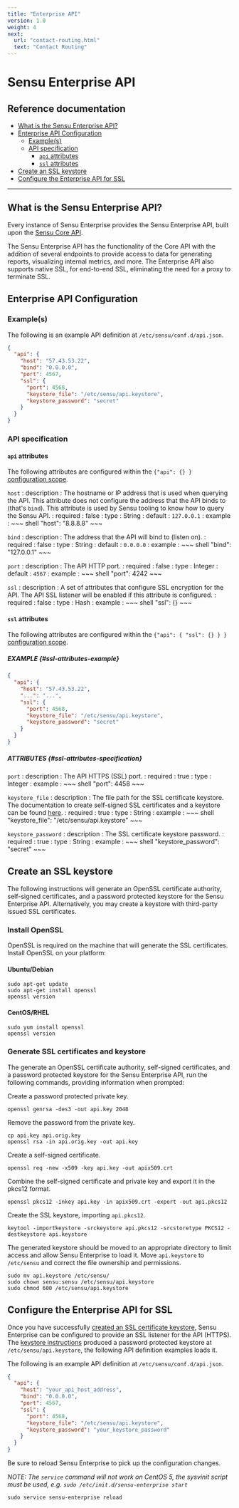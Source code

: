```yaml
---
title: "Enterprise API"
version: 1.0
weight: 4
next:
  url: "contact-routing.html"
  text: "Contact Routing"
---
```


# Sensu Enterprise API

## Reference documentation

- [What is the Sensu Enterprise API?](#what-is-the-sensu-enterprise-api)
- [Enterprise API Configuration](#enterprise-api-configuration)
  - [Example(s)](#examples)
  - [API specification](#api-specification)
    - [`api` attributes](#api-attributes)
    - [`ssl` attributes](#ssl-attributes)
- [Create an SSL keystore](#create-an-ssl-keystore)
- [Configure the Enterprise API for SSL](#configure-the-enterprise-api-for-ssl)

--------------------------------------------------------------------------------

## What is the Sensu Enterprise API?

Every instance of Sensu Enterprise provides the Sensu Enterprise API, built upon
the [Sensu Core API][1].

The Sensu Enterprise API has the functionality of the Core API with the addition
of several endpoints to provide access to data for generating reports,
visualizing internal metrics, and more. The Enterprise API also supports native
SSL, for end-to-end SSL, eliminating the need for a proxy to terminate SSL.

## Enterprise API Configuration

### Example(s)

The following is an example API definition at `/etc/sensu/conf.d/api.json`.

~~~ json
{
  "api": {
    "host": "57.43.53.22",
    "bind": "0.0.0.0",
    "port": 4567,
    "ssl": {
      "port": 4568,
      "keystore_file": "/etc/sensu/api.keystore",
      "keystore_password": "secret"
    }
  }
}
~~~

### API specification

#### `api` attributes

The following attributes are configured within the `{"api": {} }` [configuration
scope][2].

`host`
: description
  : The hostname or IP address that is used when querying the API. This
    attribute does not configure the address that the API binds to (that's
    `bind`). This attribute is used by Sensu tooling to know how to query the
    Sensu API.
: required
  : false
: type
  : String
: default
  : `127.0.0.1`
: example
  : ~~~ shell
    "host": "8.8.8.8"
    ~~~

`bind`
: description
  : The address that the API will bind to (listen on).
: required
  : false
: type
  : String
: default
  : `0.0.0.0`
: example
  : ~~~ shell
    "bind": "127.0.0.1"
    ~~~

`port`
: description
  : The API HTTP port.
: required
  : false
: type
  : Integer
: default
  : `4567`
: example
  : ~~~ shell
    "port": 4242
    ~~~

`ssl`
: description
  : A set of attributes that configure SSL encryption for the API. The API SSL
    listener will be enabled if this attribute is configured.
: required
  : false
: type
  : Hash
: example
  : ~~~ shell
    "ssl": {}
    ~~~

#### `ssl` attributes

The following attributes are configured within the `{"api": { "ssl": {} } }`
[configuration scope][2].

##### EXAMPLE {#ssl-attributes-example}

~~~ json
{
  "api": {
    "host": "57.43.53.22",
    "...": "...",
    "ssl": {
      "port": 4568,
      "keystore_file": "/etc/sensu/api.keystore",
      "keystore_password": "secret"
    }
  }
}
~~~

##### ATTRIBUTES {#ssl-attributes-specification}

`port`
: description
  : The API HTTPS (SSL) port.
: required
  : true
: type
  : Integer
: example
  : ~~~ shell
    "port": 4458
    ~~~

`keystore_file`
: description
  : The file path for the SSL certificate keystore. The documentation to create
    self-signed SSL certificates and a keystore can be found [here][3].
: required
  : true
: type
  : String
: example
  : ~~~ shell
    "keystore_file": "/etc/sensu/api.keystore"
    ~~~

`keystore_password`
: description
  : The SSL certificate keystore password.
: required
  : true
: type
  : String
: example
  : ~~~ shell
    "keystore_password": "secret"
    ~~~

## Create an SSL keystore

The following instructions will generate an OpenSSL certificate authority,
self-signed certificates, and a password protected keystore for the Sensu
Enterprise API. Alternatively, you may create a keystore with third-party issued
SSL certificates.

### Install OpenSSL

OpenSSL is required on the machine that will generate the SSL certificates.
Install OpenSSL on your platform:

#### Ubuntu/Debian

~~~ shell
sudo apt-get update
sudo apt-get install openssl
openssl version
~~~

#### CentOS/RHEL

~~~ shell
sudo yum install openssl
openssl version
~~~

### Generate SSL certificates and keystore

The generate an OpenSSL certificate authority, self-signed certificates, and a
password protected keystore for the Sensu Enterprise API, run the following
commands, providing information when prompted:

Create a password protected private key.

~~~ shell
openssl genrsa -des3 -out api.key 2048
~~~

Remove the password from the private key.

~~~ shell
cp api.key api.orig.key
openssl rsa -in api.orig.key -out api.key
~~~

Create a self-signed certificate.

~~~ shell
openssl req -new -x509 -key api.key -out apix509.crt
~~~

Combine the self-signed certificate and private key and export it in the pkcs12
format.

~~~ shell
openssl pkcs12 -inkey api.key -in apix509.crt -export -out api.pkcs12
~~~

Create the SSL keystore, importing `api.pkcs12`.

~~~ shell
keytool -importkeystore -srckeystore api.pkcs12 -srcstoretype PKCS12 -destkeystore api.keystore
~~~

The generated keystore should be moved to an appropriate directory to limit
access and allow Sensu Enterprise to load it. Move `api.keystore` to
`/etc/sensu` and correct the file ownership and permissions.

~~~ shell
sudo mv api.keystore /etc/sensu/
sudo chown sensu:sensu /etc/sensu/api.keystore
sudo chmod 600 /etc/sensu/api.keystore
~~~

## Configure the Enterprise API for SSL

Once you have successfully [created an SSL certificate keystore][3], Sensu
Enterprise can be configured to provide an SSL listener for the API (HTTPS). The
[keystore instructions][3] produced a password protected keystore at
`/etc/sensu/api.keystore`, the following API definition examples loads it.

The following is an example API definition at `/etc/sensu/conf.d/api.json`.

~~~ json
{
  "api": {
    "host": "your_api_host_address",
    "bind": "0.0.0.0",
    "port": 4567,
    "ssl": {
      "port": 4568,
      "keystore_file": "/etc/sensu/api.keystore",
      "keystore_password": "your_keystore_password"
    }
  }
}
~~~

Be sure to reload Sensu Enterprise to pick up the configuration changes.

_NOTE: The `service` command will not work on CentOS 5, the sysvinit
script must be used, e.g. `sudo /etc/init.d/sensu-enterprise start`_

~~~ shell
sudo service sensu-enterprise reload
~~~

[?]:  #
[1]:  ../api/overview.html
[2]:  ../reference/configuration.html#configuration-scopes
[3]:  #create-an-ssl-keystore
[4]:  dashboard.html

